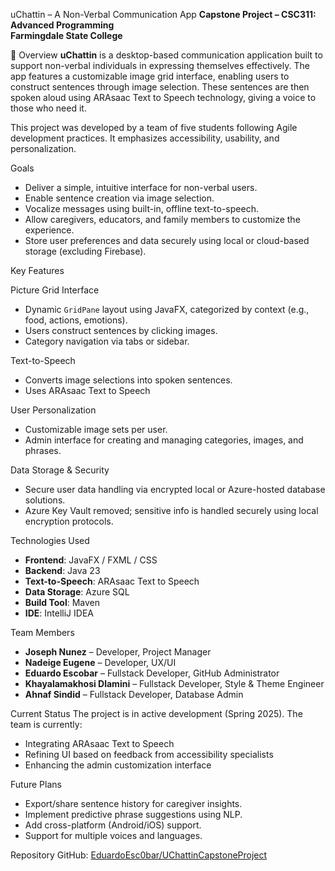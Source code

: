 uChattin – A Non-Verbal Communication App
**Capstone Project – CSC311: Advanced Programming**  
**Farmingdale State College**

📱 Overview
**uChattin** is a desktop-based communication application built to support non-verbal individuals in expressing themselves effectively. 
The app features a customizable image grid interface, enabling users to construct sentences through image selection. 
These sentences are then spoken aloud using ARAsaac Text to Speech technology, giving a voice to those who need it.

This project was developed by a team of five students following Agile development practices. It emphasizes accessibility, usability, and personalization.

Goals
- Deliver a simple, intuitive interface for non-verbal users.
- Enable sentence creation via image selection.
- Vocalize messages using built-in, offline text-to-speech.
- Allow caregivers, educators, and family members to customize the experience.
- Store user preferences and data securely using local or cloud-based storage (excluding Firebase).

Key Features

Picture Grid Interface
- Dynamic `GridPane` layout using JavaFX, categorized by context (e.g., food, actions, emotions).
- Users construct sentences by clicking images.
- Category navigation via tabs or sidebar.

Text-to-Speech
- Converts image selections into spoken sentences.
- Uses ARAsaac Text to Speech

User Personalization
- Customizable image sets per user.
- Admin interface for creating and managing categories, images, and phrases.

Data Storage & Security
- Secure user data handling via encrypted local or Azure-hosted database solutions.
- Azure Key Vault removed; sensitive info is handled securely using local encryption protocols.

Technologies Used
- **Frontend**: JavaFX / FXML / CSS
- **Backend**: Java 23
- **Text-to-Speech**: ARAsaac Text to Speech
- **Data Storage**: Azure SQL 
- **Build Tool**: Maven
- **IDE**: IntelliJ IDEA

Team Members
- **Joseph Nunez** – Developer, Project Manager  
- **Nadeige Eugene** – Developer, UX/UI  
- **Eduardo Escobar** – Fullstack Developer, GitHub Administrator
- **Khayalamakhosi Dlamini** – Fullstack Developer, Style & Theme Engineer
- **Ahnaf Sindid** – Fullstack Developer, Database Admin

Current Status
The project is in active development (Spring 2025). The team is currently:
- Integrating ARAsaac Text to Speech
- Refining UI based on feedback from accessibility specialists
- Enhancing the admin customization interface

Future Plans
- Export/share sentence history for caregiver insights.
- Implement predictive phrase suggestions using NLP.
- Add cross-platform (Android/iOS) support.
- Support for multiple voices and languages.

Repository
GitHub: [EduardoEsc0bar/UChattinCapstoneProject](https://github.com/EduardoEsc0bar/UChattinCapstoneProject)

